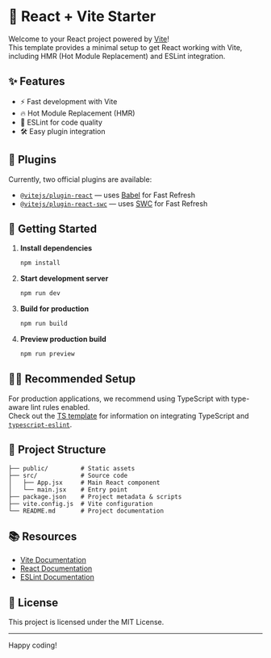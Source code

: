 # 🚀 React + Vite Starter

Welcome to your React project powered by [Vite](https://vitejs.dev/)!  
This template provides a minimal setup to get React working with Vite, including HMR (Hot Module Replacement) and ESLint integration.

## ✨ Features

- ⚡️ Fast development with Vite
- 🔥 Hot Module Replacement (HMR)
- 🧹 ESLint for code quality
- 🛠️ Easy plugin integration

## 🧩 Plugins

Currently, two official plugins are available:

- [`@vitejs/plugin-react`](https://github.com/vitejs/vite-plugin-react/blob/main/packages/plugin-react) — uses [Babel](https://babeljs.io/) for Fast Refresh
- [`@vitejs/plugin-react-swc`](https://github.com/vitejs/vite-plugin-react/blob/main/packages/plugin-react-swc) — uses [SWC](https://swc.rs/) for Fast Refresh

## 🏁 Getting Started

1. **Install dependencies**  
   ```bash
   npm install
   ```

2. **Start development server**  
   ```bash
   npm run dev
   ```

3. **Build for production**  
   ```bash
   npm run build
   ```

4. **Preview production build**  
   ```bash
   npm run preview
   ```

## 🧑‍💻 Recommended Setup

For production applications, we recommend using TypeScript with type-aware lint rules enabled.  
Check out the [TS template](https://github.com/vitejs/vite/tree/main/packages/create-vite/template-react-ts) for information on integrating TypeScript and [`typescript-eslint`](https://typescript-eslint.io).

## 📂 Project Structure

```
├── public/         # Static assets
├── src/            # Source code
│   ├── App.jsx     # Main React component
│   └── main.jsx    # Entry point
├── package.json    # Project metadata & scripts
├── vite.config.js  # Vite configuration
└── README.md       # Project documentation
```

## 📚 Resources

- [Vite Documentation](https://vitejs.dev/)
- [React Documentation](https://react.dev/)
- [ESLint Documentation](https://eslint.org/)

## 📝 License

This project is licensed under the MIT License.

---

Happy coding!